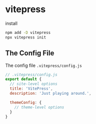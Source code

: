 # vitepress

install

```sh
npm add -D vitepress
npx vitepress init
```

## The Config File

The config file `.vitepress/config.js`

```js
// .vitepress/config.js
export default {
  // site-level options
  title: 'VitePress',
  description: 'Just playing around.',

  themeConfig: {
    // theme-level options
  }
}
```

